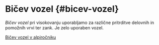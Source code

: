 # Bičev vozel {#bicev-vozel}

*Bičev vozel* pri visokovanju uporabljamo za različne pritrditve
delovnih in pomožnih vrvi ter zank. Je zelo uporaben vozel.

[Bičev vozel v
alpiročniku](/https:*alpirocnik.rasica.org/wiki/Vrvi,_vozli_in_njihova_uporaba#Bi.C4.8Dev_vozel)
